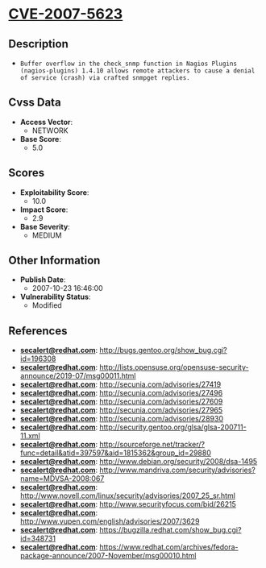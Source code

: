 
# [CVE-2007-5623](http://bugs.gentoo.org/show_bug.cgi?id=196308)

## Description

- `Buffer overflow in the check_snmp function in Nagios Plugins (nagios-plugins) 1.4.10 allows remote attackers to cause a denial of service (crash) via crafted snmpget replies.`

## Cvss Data

- **Access Vector**:
  - NETWORK
- **Base Score**:
  - 5.0

## Scores

- **Exploitability Score**:
  - 10.0
- **Impact Score**:
  - 2.9
- **Base Severity**:
  - MEDIUM

## Other Information

- **Publish Date**:
  - 2007-10-23 16:46:00
- **Vulnerability Status**:
  - Modified

## References

- **secalert@redhat.com**: http://bugs.gentoo.org/show_bug.cgi?id=196308
- **secalert@redhat.com**: http://lists.opensuse.org/opensuse-security-announce/2019-07/msg00011.html
- **secalert@redhat.com**: http://secunia.com/advisories/27419
- **secalert@redhat.com**: http://secunia.com/advisories/27496
- **secalert@redhat.com**: http://secunia.com/advisories/27609
- **secalert@redhat.com**: http://secunia.com/advisories/27965
- **secalert@redhat.com**: http://secunia.com/advisories/28930
- **secalert@redhat.com**: http://security.gentoo.org/glsa/glsa-200711-11.xml
- **secalert@redhat.com**: http://sourceforge.net/tracker/?func=detail&atid=397597&aid=1815362&group_id=29880
- **secalert@redhat.com**: http://www.debian.org/security/2008/dsa-1495
- **secalert@redhat.com**: http://www.mandriva.com/security/advisories?name=MDVSA-2008:067
- **secalert@redhat.com**: http://www.novell.com/linux/security/advisories/2007_25_sr.html
- **secalert@redhat.com**: http://www.securityfocus.com/bid/26215
- **secalert@redhat.com**: http://www.vupen.com/english/advisories/2007/3629
- **secalert@redhat.com**: https://bugzilla.redhat.com/show_bug.cgi?id=348731
- **secalert@redhat.com**: https://www.redhat.com/archives/fedora-package-announce/2007-November/msg00010.html
